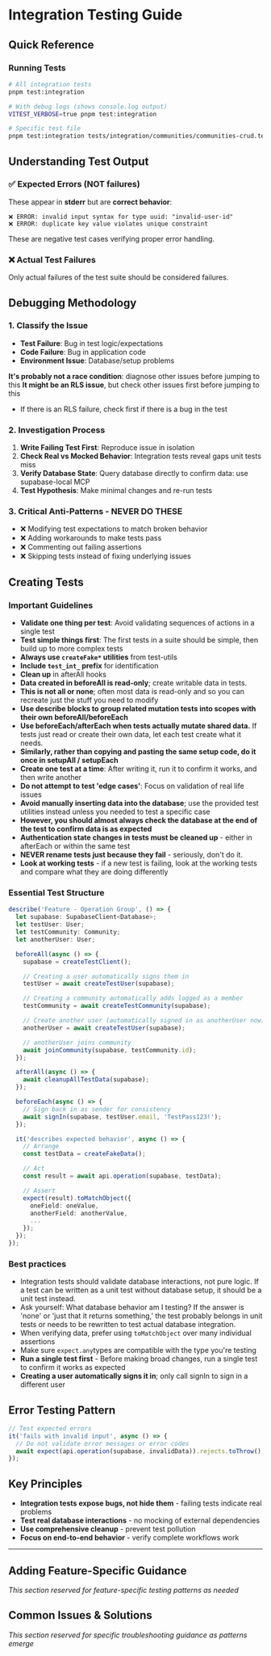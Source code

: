 # Integration Testing Guide

## Quick Reference

### Running Tests

```bash
# All integration tests
pnpm test:integration

# With debug logs (shows console.log output)
VITEST_VERBOSE=true pnpm test:integration

# Specific test file
pnpm test:integration tests/integration/communities/communities-crud.test.ts
```

## Understanding Test Output

### ✅ Expected Errors (NOT failures)

These appear in **stderr** but are **correct behavior**:

```
❌ ERROR: invalid input syntax for type uuid: "invalid-user-id"
❌ ERROR: duplicate key value violates unique constraint
```

These are negative test cases verifying proper error handling.

### ❌ Actual Test Failures

Only actual failures of the test suite should be considered failures.

## Debugging Methodology

### 1. Classify the Issue

- **Test Failure**: Bug in test logic/expectations
- **Code Failure**: Bug in application code
- **Environment Issue**: Database/setup problems

**It's probably not a race condition**: diagnose other issues before jumping to this
**It might be an RLS issue**, but check other issues first before jumping to this

- If there is an RLS failure, check first if there is a bug in the test

### 2. Investigation Process

1. **Write Failing Test First**: Reproduce issue in isolation
2. **Check Real vs Mocked Behavior**: Integration tests reveal gaps unit tests miss
3. **Verify Database State**: Query database directly to confirm data: use supabase-local MCP
4. **Test Hypothesis**: Make minimal changes and re-run tests

### 3. Critical Anti-Patterns - NEVER DO THESE

- ❌ Modifying test expectations to match broken behavior
- ❌ Adding workarounds to make tests pass
- ❌ Commenting out failing assertions
- ❌ Skipping tests instead of fixing underlying issues

## Creating Tests

### Important Guidelines

- **Validate one thing per test**: Avoid validating sequences of actions in a single test
- **Test simple things first**: The first tests in a suite should be simple, then build up to more complex tests
- **Always use `createFake*` utilities** from test-utils
- **Include `test_int_` prefix** for identification
- **Clean up** in afterAll hooks
- **Data created in beforeAll is read-only**; create writable data in tests.
- **This is not all or none**; often most data is read-only and so you can recreate just the stuff you need to modify
- **Use describe blocks to group related mutation tests into scopes with their own beforeAll/beforeEach**
- **Use beforeEach/afterEach when tests actually mutate shared data.** If tests just read or create their own data, let each test create what it needs.
- **Similarly, rather than copying and pasting the same setup code, do it once in setupAll / setupEach**
- **Create one test at a time**: After writing it, run it to confirm it works, and then write another
- **Do not attempt to test 'edge cases'**: Focus on validation of real life issues
- **Avoid manually inserting data into the database**; use the provided test utilities instead unless you needed to test a specific case
- **However, you should almost always check the database at the end of the test to confirm data is as expected**
- **Authentication state changes in tests must be cleaned up** - either in afterEach or within the same test
- **NEVER rename tests just because they fail** - seriously, don't do it.
- **Look at working tests** - if a new test is failing, look at the working tests and compare what they are doing differently

### Essential Test Structure

```typescript
describe('Feature - Operation Group', () => {
  let supabase: SupabaseClient<Database>;
  let testUser: User;
  let testCommunity: Community;
  let anotherUser: User;

  beforeAll(async () => {
    supabase = createTestClient();

    // Creating a user automatically signs them in
    testUser = await createTestUser(supabase);

    // Creating a community automatically adds logged as a member
    testCommunity = await createTestCommunity(supabase);

    // Create another user (automatically signed in as anotherUser now)
    anotherUser = await createTestUser(supabase);

    // anotherUser joins community
    await joinCommunity(supabase, testCommunity.id);
  });

  afterAll(async () => {
    await cleanupAllTestData(supabase);
  });

  beforeEach(async () => {
    // Sign back in as sender for consistency
    await signIn(supabase, testUser.email, 'TestPass123!');
  });

  it('describes expected behavior', async () => {
    // Arrange
    const testData = createFakeData();

    // Act
    const result = await api.operation(supabase, testData);

    // Assert
    expect(result).toMatchObject({
      oneField: oneValue,
      anotherField: anotherValue,
      ...
    });
  });
});
```

### Best practices

- Integration tests should validate database interactions, not pure logic. If a test can be written as a unit test without database setup, it should be a unit test instead.
- Ask yourself: What database behavior am I testing? If the answer is 'none' or 'just that it returns something,' the test probably belongs in unit tests or needs to be rewritten to test actual database integration.
- When verifying data, prefer using `toMatchObject` over many individual assertions
- Make sure `expect.any`types are compatible with the type you're testing
- **Run a single test first** - Before making broad changes, run a single test to confirm it works as expected
- **Creating a user automatically signs it in**; only call signIn to sign in a different user

## Error Testing Pattern

```typescript
// Test expected errors
it('fails with invalid input', async () => {
  // Do not validate error messages or error codes
  await expect(api.operation(supabase, invalidData)).rejects.toThrow();
});
```

## Key Principles

- **Integration tests expose bugs, not hide them** - failing tests indicate real problems
- **Test real database interactions** - no mocking of external dependencies
- **Use comprehensive cleanup** - prevent test pollution
- **Focus on end-to-end behavior** - verify complete workflows work

---

## Adding Feature-Specific Guidance

_This section reserved for feature-specific testing patterns as needed_

## Common Issues & Solutions

_This section reserved for specific troubleshooting guidance as patterns emerge_

